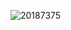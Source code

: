 ![20187375](https://user-images.githubusercontent.com/112995842/202064019-c400fd3b-aaba-4c48-b0da-472f11b8c28e.png)
